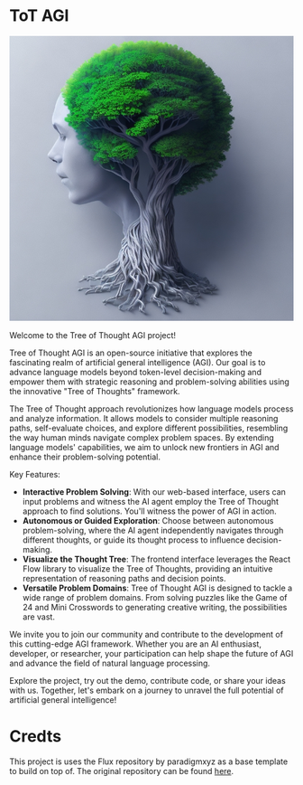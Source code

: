 # ToT AGI

![Tree of Thought AGI](images/tree_of_thought.jpg)

Welcome to the Tree of Thought AGI project!

Tree of Thought AGI is an open-source initiative that explores the fascinating realm of artificial general intelligence (AGI). Our goal is to advance language models beyond token-level decision-making and empower them with strategic reasoning and problem-solving abilities using the innovative "Tree of Thoughts" framework.

The Tree of Thought approach revolutionizes how language models process and analyze information. It allows models to consider multiple reasoning paths, self-evaluate choices, and explore different possibilities, resembling the way human minds navigate complex problem spaces. By extending language models' capabilities, we aim to unlock new frontiers in AGI and enhance their problem-solving potential.

Key Features:

- **Interactive Problem Solving**: With our web-based interface, users can input problems and witness the AI agent employ the Tree of Thought approach to find solutions. You'll witness the power of AGI in action.
- **Autonomous or Guided Exploration**: Choose between autonomous problem-solving, where the AI agent independently navigates through different thoughts, or guide its thought process to influence decision-making.
- **Visualize the Thought Tree**: The frontend interface leverages the React Flow library to visualize the Tree of Thoughts, providing an intuitive representation of reasoning paths and decision points.
- **Versatile Problem Domains**: Tree of Thought AGI is designed to tackle a wide range of problem domains. From solving puzzles like the Game of 24 and Mini Crosswords to generating creative writing, the possibilities are vast.

We invite you to join our community and contribute to the development of this cutting-edge AGI framework. Whether you are an AI enthusiast, developer, or researcher, your participation can help shape the future of AGI and advance the field of natural language processing.

Explore the project, try out the demo, contribute code, or share your ideas with us. Together, let's embark on a journey to unravel the full potential of artificial general intelligence!

# Credts
This project is uses the Flux repository by paradigmxyz as a base template to build on top of. The original repository can be found [here](https://github.com/paradigmxyz/flux).
